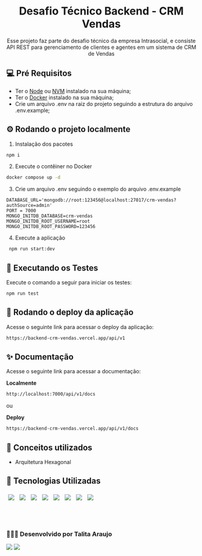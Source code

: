 <div align="center">

# Desafio Técnico Backend - CRM Vendas

Esse projeto faz parte do desafio técnico da empresa Intrasocial, e consiste API REST para gerenciamento de clientes e agentes em um sistema de CRM de Vendas




</div>

## 💻 Pré Requisitos

- Ter o <a href="https://nodejs.org/en">Node</a> ou <a href="https://github.com/nvm-sh/nvm">NVM</a> instalado na sua máquina;
- Ter o <a href="https://www.docker.com">Docker</a> instalado na sua máquina;
- Crie um arquivo .env na raiz do projeto seguindo a estrutura do arquivo .env.example;

## ⚙️ Rodando o projeto localmente

1. Instalação dos pacotes

```bash
npm i
```

2. Execute o contêiner no Docker

```bash
docker compose up -d
```

3. Crie um arquivo .env seguindo o exemplo do arquivo .env.example

```plaintext
DATABASE_URL='mongodb://root:123456@localhost:27017/crm-vendas?authSource=admin'
PORT = 7000
MONGO_INITDB_DATABASE=crm-vendas
MONGO_INITDB_ROOT_USERNAME=root
MONGO_INITDB_ROOT_PASSWORD=123456

```

4. Execute a aplicação

```bash
 npm run start:dev
```

## 👋 Executando os Testes

Execute o comando a seguir para iniciar os testes:

```bash
npm run test
```

## 🚀 Rodando o deploy da aplicação

Acesse o seguinte link para acessar o deploy da aplicação:

```bash
https://backend-crm-vendas.vercel.app/api/v1
```

## ✨ Documentação

Acesse o seguinte link para acessar a documentação:

**Localmente**

```bash
http://localhost:7000/api/v1/docs
```

ou

**Deploy**

```bash
https://backend-crm-vendas.vercel.app/api/v1/docs
```

## 🤗 Conceitos utilizados

- Arquitetura Hexagonal

## 🎯 Tecnologias Utilizadas

<p>
  <img style='margin: 5px;' src="https://img.shields.io/badge/JavaScript-323330?style=for-the-badge&logo=javascript&logoColor=F7DF1E"/>
  <img style='margin: 5px;' src="https://img.shields.io/badge/Node.js-43853D?style=for-the-badge&logo=node.js&logoColor=white"/>
  <img style='margin: 5px;' src="https://img.shields.io/badge/TypeScript-007ACC?style=for-the-badge&logo=typescript&logoColor=white"/>
  <img style='margin: 5px;' src="https://img.shields.io/badge/Express.js-404D59?style=for-the-badge"/>
  <img style='margin: 5px;' src="https://img.shields.io/badge/Docker-2496ED?style=for-the-badge&logo=docker&logoColor=white"/>
  <img style='margin: 5px;' src='https://img.shields.io/badge/Jest-323330?style=for-the-badge&logo=Jest&logoColor=white'/>
  <img style='margin: 5px;' src='https://img.shields.io/badge/-MongoDB-4DB33D?style=flat&logo=mongodb&logoColor=white'/>
  <img style='margin: 5px;' src='https://img.shields.io/badge/-Swagger-%23Clojure?style=for-the-badge&logo=swagger&logoColor=white'/>
  </p>

<br><br>

### 👩🏽‍💻 Desenvolvido por Talita Araujo

<div align="left">
  <a href = "mailto:talitacumi.araujo@gmail.com"><img src="https://img.shields.io/badge/-Gmail-db4a39?style=for-the-badge&logo=gmail&logoColor=white"></a>
  <a href="https://www.linkedin.com/in/talitaaraujodev" target="_blank"><img src="https://img.shields.io/badge/LinkedIn-0077B5?style=for-the-badge&logo=linkedin&logoColor=white"></a>
</div>
